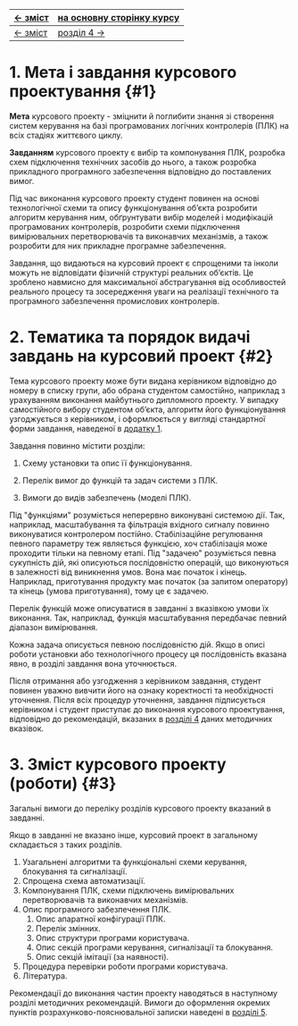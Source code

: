 | [<- зміст](README.md) | [на основну сторінку курсу](../../README.md) |
| --------------------- | -------------------------------------------- |
| [<- зміст](README.md) | [розділ 4 ->](4.md)                          |

# 1. Мета і завдання курсового проектування {#1}

**Мета** курсового проекту - зміцнити й поглибити знання зі створення систем керування на базі програмованих логічних контролерів (ПЛК) на всіх стадіях життєвого циклу. 

**Завданням** курсового проекту є вибір та компонування ПЛК, розробка схем підключення технічних засобів до нього, а також розробка прикладного програмного забезпечення відповідно до поставлених вимог.

Під час виконання курсового проекту студент повинен на основі технологічної схеми та опису функціонування об’єкта розробити алгоритм керування ним, обґрунтувати вибір моделей і модифікацій програмованих контролерів, розробити схеми підключення вимірювальних перетворювачів та виконавчих механізмів, а також розробити для них прикладне програмне забезпечення.

Завдання, що видаються на курсовий проект є спрощеними та інколи можуть не відповідати фізичній структурі реальних об’єктів. Це зроблено навмисно для максимальної абстрагування від особливостей реального процесу та зосередження уваги на реалізації технічного та програмного забезпечення промислових контролерів.  

# 2. Тематика та порядок видачі завдань на курсовий проект {#2}

Тема курсового проекту може бути видана керівником відповідно до номеру в списку групи, або обрана студентом самостійно, наприклад з урахуванням виконання майбутнього дипломного проекту. У випадку самостійного вибору студентом об’єкта, алгоритм його функціонування узгоджується з керівником, і оформлюється у вигляді стандартної форми завдання, наведеної в [додатку 1](ann.md).

Завдання повинно містити розділи:

1. Схему установки та опис її функціонування.

2. Перелік вимог до функцій та задач системи з ПЛК.

3. Вимоги до видів забезпечень (моделі ПЛК).


Під "функціями" розуміється неперервно виконувані системою дії. Так, наприклад, масштабування та фільтрація вхідного сигналу повинно виконуватися контролером постійно. Стабілізаційне регулювання певного параметру теж являється функцією, хоч стабілізація може проходити тільки на певному етапі. Під "задачею" розуміється певна сукупність дій, які описуються послідовністю операцій, що виконуються в залежності від виникнення умов. Вона має початок і кінець. Наприклад, приготування продукту має початок (за запитом оператору) та кінець (умова приготування), тому це є задачею. 

Перелік функцій може описуватися в завданні з вказівкою умови їх виконання. Так, наприклад, функція масштабування передбачає певний діапазон вимірювання. 

Кожна задача описується певною послідовністю дій. Якщо в описі роботи установки або технологічного процесу ця послідовність вказана явно, в розділі завдання вона уточнюється. 

Після отримання або узгодження з керівником завдання, студент повинен уважно вивчити його на ознаку коректності та необхідності уточнення. Після всіх процедур уточнення, завдання підписується керівником і студент приступає до виконання курсового проектування, відповідно до рекомендацій, вказаних в [розділі 4](4.md) даних методичних вказівок.             

# 3. Зміст курсового проекту (роботи) {#3}

Загальні вимоги до переліку розділів курсового проекту вказаний в завданні. 

Якщо в завданні не вказано інше, курсовий проект в загальному складається з таких розділів. 

1. Узагальнені алгоритми та функціональні схеми керування, блокування та сигналізації.
2. Спрощена схема автоматизації.
3. Компонування ПЛК, схеми підключень вимірювальних перетворювачів та виконавчих механізмів.
4. Опис програмного забезпечення ПЛК.
   1. Опис апаратної конфігурації ПЛК.
   2. Перелік змінних.
   3. Опис структури програми користувача.
   4. Опис секцій програми керування, сигналізації та блокування. 
   5. Опис секцій імітації (за наявності).
5. Процедура перевірки роботи програми користувача.
6. Література.  

Рекомендації до виконання частин проекту наводяться в наступному розділі методичних рекомендацій. Вимоги до оформлення окремих пунктів розрахунково-пояснювальної записки наведені в [розділі 5](5.md). 